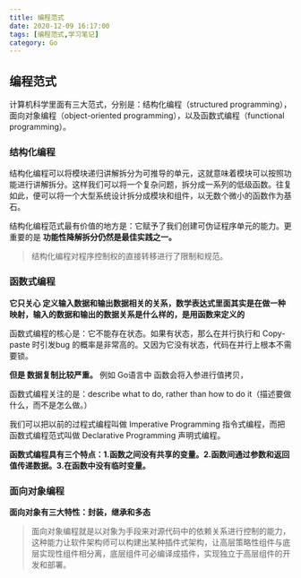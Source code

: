 ```yaml
---
title: 编程范式
date: 2020-12-09 16:17:00
tags: [编程范式,学习笔记]
category: Go
---
```




## 编程范式

计算机科学里面有三大范式，分别是：结构化编程（structured programming），面向对象编程（object-oriented programming），以及函数式编程（functional programming）。



### **结构化编程**

结构化编程可以将模块递归讲解拆分为可推导的单元，这就意味着模块可以按照功能进行讲解拆分。这样我们可以将一个复杂问题，拆分成一系列的低级函数。往复如此，便可以将一个大型系统设计拆分成模块和组件，以无数个微小的函数作为基石。

结构化编程范式最有价值的地方是：它赋予了我们创建可伪证程序单元的能力。更重要的是 **功能性降解拆分仍然是最佳实践之一。**



> 结构化编程对程序控制权的直接转移进行了限制和规范。



### 函数式编程

**它只关心 定义输入数据和输出数据相关的关系，数学表达式里面其实是在做一种映射，输入的数据和输出的数据关系是什么样的，是用函数来定义的**

函数式编程的核心是：它不能存在状态。如果有状态，那么在并行执行和 Copy-paste 时引发bug 的概率是非常高的。又因为它没有状态，代码在并行上根本不需要锁。

**但是 数据复制比较严重。** 例如 Go语言中 函数会将入参进行值拷贝，

函数式编程关注的是：describe what to do, rather than how to do it（描述要做什么，而不是怎么做。）

我们可以把以前的过程式编程叫做 Imperative Programming 指令式编程，而把函数式编程范式叫做 Declarative Programming 声明式编程。

**函数式编程具有三个特点：1.函数之间没有共享的变量。2.函数间通过参数和返回值传递数据。3.在函数中没有临时变量。**



### 面向对象编程

**面向对象有三大特性：封装，继承和多态**

> 面向对象编程就是以对象为手段来对源代码中的依赖关系进行控制的能力，这种能力让软件架构师可以构建出某种插件式架构，让高层策略性组件与底层实现性组件相分离，底层组件可必编译成插件，实现独立于高层组件的开发和部署。